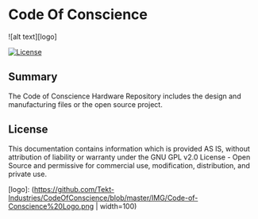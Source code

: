 # Code Of Conscience

![alt text][logo]

[![License](https://poser.pugx.org/automattic/jetpack/license.svg)](https://www.gnu.org/licenses/gpl-2.0.html)

## Summary

The Code of Conscience Hardware Repository includes the design and manufacturing files or the open source project.

## License

This documentation contains information which is provided AS IS, without attribution of liability or warranty under the GNU GPL v2.0 License - Open Source and permissive for commercial use, modification, distribution, and private use.

[logo]: (https://github.com/Tekt-Industries/CodeOfConscience/blob/master/IMG/Code-of-Conscience%20Logo.png  | width=100)
